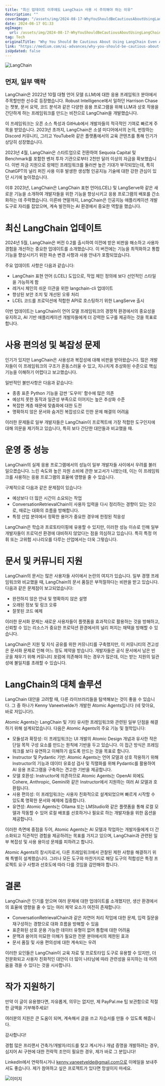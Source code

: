 ```yaml
---
title: "최신 업데이트 이후에도 LangChain 사용 시 주의해야 하는 이유"
description: ""
coverImage: "/assets/img/2024-08-17-WhyYouShouldBeCautiousAboutUsingLangChainEvenAfterItsLatestUpdates_0.png"
date: 2024-08-17 01:33
ogImage: 
  url: /assets/img/2024-08-17-WhyYouShouldBeCautiousAboutUsingLangChainEvenAfterItsLatestUpdates_0.png
tag: Tech
originalTitle: "Why You Should Be Cautious About Using LangChain Even After Its Latest Updates"
link: "https://medium.com/ai-advances/why-you-should-be-cautious-about-using-langchain-even-after-its-latest-updates-b84dae6639a4"
isUpdated: false
---
```




![LangChain](/assets/img/2024-08-17-WhyYouShouldBeCautiousAboutUsingLangChainEvenAfterItsLatestUpdates_0.png)

## 먼저, 일부 맥락

LangChain은 2022년 10월 대형 언어 모델 (LLM)에 대한 응용 프레임워크 분야에서 주목할만한 선수로 등장했습니다. Robust Intelligence에서 일하던 Harrison Chase는 챗봇, 문서 요약, 코드 분석과 같은 다양한 응용 프로그램을 위해 LLM과 상호 작용을 간단하게 하는 프레임워크를 만드는 비전으로 LangChain을 개발했습니다.

이 프레임워크는 오픈 소스 특성과 GitHub에서 개발자들의 적극적인 기여로 빠르게 주목을 받았습니다. 2023년 초까지, LangChain은 소셜 미디어에서의 논의, 번창하는 Discord 커뮤니티, 그리고 YouTube와 같은 플랫폼에서의 교육 콘텐츠를 통해 인기가 상당히 성장했습니다.


<div class="content-ad"></div>

2023년 4월, LangChain은 스타트업으로 전환하여 Sequoia Capital 및 Benchmark를 포함한 벤처 투자 기관으로부터 2천만 달러 이상의 자금을 확보했습니다. 이번 자금 지원으로 랑체인 프레임워크를 둘러싼 높은 기대가 부각되었는데, 특히 ChatGPT의 널리 퍼진 사용 이후 발생한 생성형 인공지능 기술에 대한 강한 관심이 있던 시기에 높아졌습니다.

이후 2023년, LangChain은 LangChain 표현 언어(LCEL) 및 LangServe와 같은 새로운 기능을 소개하여 개발자들을 위한 기능을 향상시키고 응용 프로그램의 배포를 간소화하는 데 주력했습니다. 이른바 연말까지, LangChain은 인공지능 애플리케이션 개발 도구로 자리를 잡았으며, 계속 발전하는 AI 환경에서 중요한 역할을 했습니다.

# 최신 LangChain 업데이트

2024년 5월, LangChain은 버전 0.2를 출시하여 이전에 받은 비판을 해소하고 사용자 경험을 개선하는 중요한 업데이트를 소개했습니다. 이 버전에는 기능을 최적화하고 통합 기능을 향상시키기 위한 파손 변경 사항과 사용 안내가 포함되었습니다.

<div class="content-ad"></div>

주요 업데이트 사항은 다음과 같습니다:

- LangChain 표현 언어 (LCEL) 도입으로, 작업 체인 정의에 보다 선언적인 스타일을 가능하게 함
- 레거시 체인의 쉬운 이관을 위한 langchain-cli 업데이트
- 향상된 보안 조치 및 개선된 오류 처리
- LCEL 코드를 프로덕션에 적합한 API로 호스팅하기 위한 LangServe 출시

이번 업데이트는 LangChain이 언어 모델 프레임워크의 경쟁적 환경에서의 중요성을 유지하고, AI 기반 애플리케이션 개발자들에게 더 강력한 도구를 제공하는 것을 목표로 합니다.

# 사용 편의성 및 복잡성 문제

<div class="content-ad"></div>

인기가 있지만 LangChain은 사용성과 복잡성에 대해 비판을 받아왔습니다. 많은 개발자들이 이 프레임워크의 구조가 혼동스러울 수 있고, 지나치게 추상화된 수준으로 핵심 기능을 이해하기 어렵다고 보고했습니다.

일반적인 불만사항은 다음과 같습니다:

- 종종 표준 Python 기능을 감싼 '도우미' 함수에 많은 의존
- 예상치 못한 동작과 일관성 부족으로 이어지는 높은 추상화 수준
- 복잡한 계층 때문에 맞춤화에 대한 도전
- 명확하지 않은 문서와 숨겨진 복잡성으로 인한 문제 해결의 어려움

이러한 문제들로 일부 개발자들은 LangChain이 프로젝트에 가장 적합한 도구인지에 대해 의문을 제기하고 있습니다, 특히 보다 간단한 대안들과 비교했을 때.

<div class="content-ad"></div>

# 운영 중 성능

LangChain의 실제 응용 프로그램에서의 성능이 일부 개발자들 사이에서 우려를 불러 일으켰습니다. 느린 속도와 높은 자원 소비에 관한 보고서가 나왔는데, 이는 이 프레임워크를 사용하는 응용 프로그램의 효율에 영향을 줄 수 있습니다.

구체적으로 다음과 같은 문제점이 있습니다:

- 예상보다 더 많은 시간이 소요되는 작업
- ConversationRetrievalChain이 사용자 입력을 다시 정리하는 경향이 있는 것으로, 때로는 대화의 흐름을 방해합니다.
- 특정 산업 분야에서 정확한 용어가 중요한 경우에 한정된 적응성

<div class="content-ad"></div>

LangChain은 학습과 프로토타이핑에 유용할 수 있지만, 이러한 성능 이슈로 인해 일부 개발자들이 프로덕션 환경에 대비하지 않았다는 점을 의심하고 있습니다. 특히 특정 어휘 또는 고위험 시나리오를 다루는 산업에서는 더욱 그렇습니다.

# 문서 및 커뮤니티 지원

LangChain의 문서는 많은 사용자들 사이에서 논란의 여지가 있습니다. 일부 경쟁 프레임워크와 비교했을 때, LangChain의 문서 품질은 부적절하다는 비판을 받고 있습니다. 다음과 같은 문제점이 보고되었습니다:

- 완전하지 않은 안내 및 명확하지 않은 설명
- 오래된 정보 및 링크 오류
- 잘못된 코드 예제

<div class="content-ad"></div>

이러한 문서화 문제는 새로운 사용자들이 플랫폼을 효과적으로 활용하는 것을 방해하고, 신뢰할 수 있는 리소스가 중요한 프로덕션 환경에서의 널리 퍼지는 채택을 방해할 수 있습니다.

LangChain은 지원 및 지식 공유를 위한 커뮤니티를 구축했지만, 이 커뮤니티의 견고성은 문서화 문제로 인해 어느 정도 제약을 받습니다. 개발자들은 공식 문서에서 남은 빈 곳을 채우기 위해 커뮤니티 포럼에 의존해야 하는 경우가 많은데, 이는 받는 지원의 일관성에 불일치를 초래할 수 있습니다.

# LangChain의 대체 솔루션

LangChain 대안을 고려할 때, 다른 라이브러리들을 탐색해보는 것이 좋을 수 있습니다. 그 중 하나가 Kenny Vaneetvelde가 개발한 Atomic Agents입니다 (네 맞아요, 바로 저입니다!).

<div class="content-ad"></div>

Atomic Agents는 LangChain 및 기타 유사한 프레임워크와 관련된 일부 단점을 해결하기 위해 설계되었습니다. 다음은 Atomic Agents의 주요 기능 및 철학입니다:

- 모듈성과 확장성: 이 프레임워크는 UI 개발의 Atomic Design 개념과 유사한 작은 단일 목적 구성 요소를 만드는 원칙에 기반을 두고 있습니다. 이 접근 방식은 프레임워크를 보다 유연하고 이해하기 쉽도록 만드는 것을 목표로 합니다.
- Instructor 및 Pydantic 기반: Atomic Agents는 언어 모델과 상호 작용하기 위해 Instructor의 기능과 데이터 유효성 검사 및 직렬화를 위해 Pydantic를 활용하여 AI 응용 프로그램을 구축하는 견고한 기반을 제공합니다.
- 모델 호환성: Instructor에 의존하므로 Atomic Agents는 OpenAI 외에도 Cohere, Anthropic, Gemini와 같은 Instructor에서 지원하는 여러 AI 모델과 호환됩니다.
- 사용 편의성: 이 프레임워크는 사용자 친화적으로 설계되었으며 빠르게 시작할 수 있도록 명확한 문서와 예제에 집중합니다.
- 유연성: Atomic Agents는 Ollama 또는 LMStudio와 같은 플랫폼을 통해 로컬 모델과 작동할 수 있어 로컬 배포를 선호하거나 필요로 하는 개발자들을 위한 옵션을 제공합니다.

이러한 측면에 중점을 두어, Atomic Agents는 AI 모델과 작업하는 개발자들에게 더 간소화되고 직관적인 경험을 제공하려는 목표를 가지고 있으며, LangChain과 관련된 일부 복잡성 및 사용 용이성 문제를 피하려고 합니다.

Atomic Agents의 창시자로서, 다른 프레임워크에서 관찰된 제한 사항을 해결하기 위해 특별히 설계했습니다. 그러나 모든 도구와 마찬가지로 해당 도구의 적합성은 특정 프로젝트 요구 사항과 선호도에 따라 다를 것임을 감안해야 합니다.

<div class="content-ad"></div>

# 결론

LangChain은 인기를 얻으며 여러 문제에 대한 업데이트를 소개했지만, 생산 환경에서의 효율에 영향을 줄 수 있는 여러 제약 요소가 여전히 존재합니다:

- ConversationRetrievalChain과 같은 자연어 처리 작업에 대한 문제, 입력 질문을 재구성하는 경향으로 대화 흐름을 방해할 수 있음
- 표준화된 상호 운용 가능한 데이터 유형이 없어 통합에 대한 어려움
- 문맥과 용어의 미묘한 이해가 필요한 전문 분야에서의 제한된 효과
- 문서 품질 및 사용 편의성에 대한 계속되는 우려

이러한 요인들은 LangChain이 교육 자료 및 프로토타입 도구로 유용할 수 있지만, 더 전문화되고 사용자 친화적인 대안이 더 많이 나타남에 따라 관련성을 유지하는 데 어려움을 겪을 수 있다는 것을 시사합니다.

<div class="content-ad"></div>

# 작가 지원하기

만약 이 글이 유용했다면, 자유롭게, 의무는 없지만, 제 PayPal.me 팁 보관함으로 적절한 금액을 기부해주세요!

여러분의 지원은 큰 도움이 되며, 계속해서 글을 쓰고 자습서를 만들 수 있도록 해줍니다.

감사합니다!

<div class="content-ad"></div>

경험 많은 프리랜서 건축가/개발자/리드를 찾고 계시거나 개념 증명을 개발하려는 경우, 심지어 AI 구현에 대한 전략적 조언이 필요한 경우, 제가 바로 그 분입니다!

LinkedIn에서 연락하시거나 kenny.vaneetvelde@gmail.com으로 이메일을 보내주셔도 좋습니다. 제가 참여하고 싶은 프로젝트가 있다면 망설이지 마세요.

![이미지](/assets/img/2024-08-17-WhyYouShouldBeCautiousAboutUsingLangChainEvenAfterItsLatestUpdates_1.png)